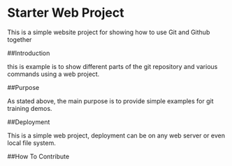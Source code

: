 # Starter Web Project

This is a simple website project for showing how to use Git and Github together

##Introduction

this is example is to show different parts of the git repository and various commands using a web project.

##Purpose

As stated above, the main purpose is to provide simple examples for git training demos.

##Deployment

This is a simple web project, deployment can be on any web server or even local file system.

##How To Contribute 